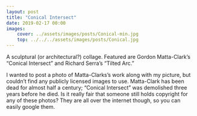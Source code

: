 ```yaml
---
layout: post
title: "Conical Intersect"
date: 2019-02-17 00:00
images: 
    cover: ../assets/images/posts/Conical-min.jpg
    top: ../../../assets/images/posts/Conical.jpg
---
```

A sculptural (or architectural?) collage. Featured are Gordon Matta-Clark’s “Conical Intersect” and Richard Serra’s “Tilted Arc.”

I wanted to post a photo of Matta-Clarks’s work along with my picture, but couldn’t find any publicly licensed images to use. Matta-Clark has been dead for almost half a century; “Conical Intersect” was demolished three years before he died. Is it really fair that someone still holds copyright for any of these photos? They are all over the internet though, so you can easily google them.